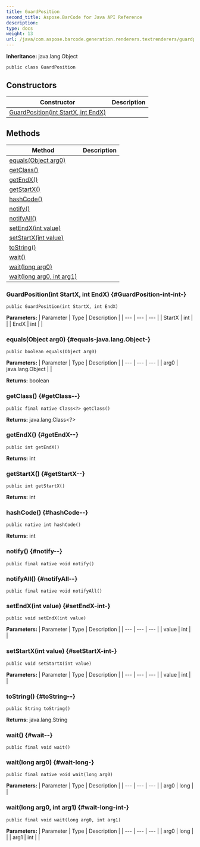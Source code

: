 ```yaml
---
title: GuardPosition
second_title: Aspose.BarCode for Java API Reference
description: 
type: docs
weight: 13
url: /java/com.aspose.barcode.generation.renderers.textrenderers/guardposition/
---
```

**Inheritance:**
java.lang.Object
```
public class GuardPosition
```
## Constructors

| Constructor | Description |
| --- | --- |
| [GuardPosition(int StartX, int EndX)](#GuardPosition-int-int-) |  |
## Methods

| Method | Description |
| --- | --- |
| [equals(Object arg0)](#equals-java.lang.Object-) |  |
| [getClass()](#getClass--) |  |
| [getEndX()](#getEndX--) |  |
| [getStartX()](#getStartX--) |  |
| [hashCode()](#hashCode--) |  |
| [notify()](#notify--) |  |
| [notifyAll()](#notifyAll--) |  |
| [setEndX(int value)](#setEndX-int-) |  |
| [setStartX(int value)](#setStartX-int-) |  |
| [toString()](#toString--) |  |
| [wait()](#wait--) |  |
| [wait(long arg0)](#wait-long-) |  |
| [wait(long arg0, int arg1)](#wait-long-int-) |  |
### GuardPosition(int StartX, int EndX) {#GuardPosition-int-int-}
```
public GuardPosition(int StartX, int EndX)
```


**Parameters:**
| Parameter | Type | Description |
| --- | --- | --- |
| StartX | int |  |
| EndX | int |  |

### equals(Object arg0) {#equals-java.lang.Object-}
```
public boolean equals(Object arg0)
```




**Parameters:**
| Parameter | Type | Description |
| --- | --- | --- |
| arg0 | java.lang.Object |  |

**Returns:**
boolean
### getClass() {#getClass--}
```
public final native Class<?> getClass()
```




**Returns:**
java.lang.Class<?>
### getEndX() {#getEndX--}
```
public int getEndX()
```




**Returns:**
int
### getStartX() {#getStartX--}
```
public int getStartX()
```




**Returns:**
int
### hashCode() {#hashCode--}
```
public native int hashCode()
```




**Returns:**
int
### notify() {#notify--}
```
public final native void notify()
```




### notifyAll() {#notifyAll--}
```
public final native void notifyAll()
```




### setEndX(int value) {#setEndX-int-}
```
public void setEndX(int value)
```




**Parameters:**
| Parameter | Type | Description |
| --- | --- | --- |
| value | int |  |

### setStartX(int value) {#setStartX-int-}
```
public void setStartX(int value)
```




**Parameters:**
| Parameter | Type | Description |
| --- | --- | --- |
| value | int |  |

### toString() {#toString--}
```
public String toString()
```




**Returns:**
java.lang.String
### wait() {#wait--}
```
public final void wait()
```




### wait(long arg0) {#wait-long-}
```
public final native void wait(long arg0)
```




**Parameters:**
| Parameter | Type | Description |
| --- | --- | --- |
| arg0 | long |  |

### wait(long arg0, int arg1) {#wait-long-int-}
```
public final void wait(long arg0, int arg1)
```




**Parameters:**
| Parameter | Type | Description |
| --- | --- | --- |
| arg0 | long |  |
| arg1 | int |  |

